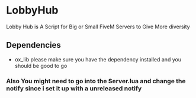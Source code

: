 # LobbyHub
Lobby Hub is A Script for Big or Small FiveM Servers to Give More diversity
## Dependencies
- ox_lib
please make sure you have the dependency installed and you should be good to go 
### Also You might need to go into the Server.lua and change the notify since i set it up with a unreleased notify



